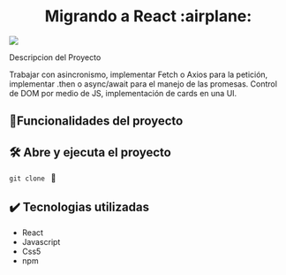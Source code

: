 <h1 align="center"> Migrando a React :airplane:</h1>

 <p align="left">
   <img src="https://img.shields.io/badge/STATUS-Terminado-green">
 </p

## Descripcion del Proyecto
Trabajar con asincronismo, implementar Fetch o Axios para la petición, implementar .then o async/await para el manejo de las promesas. Control de DOM por medio de JS, implementación de cards en una UI.

## :hammer:Funcionalidades del proyecto

## 🛠️ Abre y ejecuta el proyecto
`git clone ` :link:

## :heavy_check_mark: Tecnologias utilizadas


* React 
* Javascript
* Css5
* npm


